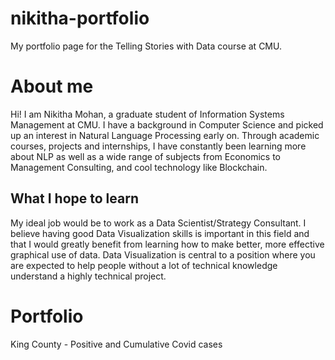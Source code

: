 # nikitha-portfolio
My portfolio page for the Telling Stories with Data course at CMU.


# About me
Hi! I am Nikitha Mohan, a graduate student of Information Systems Management at CMU. 
I have a background in Computer Science and picked up an interest in Natural Language Processing early on. 
Through academic courses, projects and internships, I have constantly been learning more about NLP as well as a wide range of subjects from Economics to Management Consulting, and cool technology like Blockchain.

## What I hope to learn
My ideal job would be to work as a Data Scientist/Strategy Consultant. 
I believe having good Data Visualization skills is important in this field and that I would greatly benefit from learning how to make better, more effective graphical use of data.
Data Visualization is central to a position where you are expected to help people without a lot of technical knowledge understand a highly technical project.


# Portfolio

King County - Positive and Cumulative Covid cases

<div class="flourish-embed flourish-chart" data-src="visualisation/7205602"><script src="https://public.flourish.studio/resources/embed.js"></script></div>
